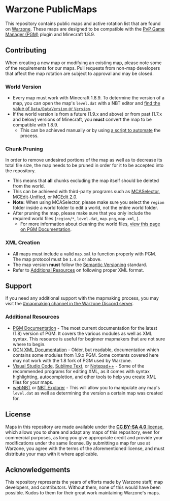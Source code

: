 # Warzone PublicMaps

This repository contains public maps and active rotation list that are found on [Warzone](https://warz.one). These maps are designed to be compatible with the [PvP Game Manager (PGM)](https://github.com/PGMDev/PGM) plugin and Minecraft 1.8.9.

## Contributing
When creating a new map or modifying an existing map, please note some of the requirements for our maps. Pull requests from non-map developers that affect the map rotation are subject to approval and may be closed.

### World Version
- Every map must work with Minecraft 1.8.9. To determine the version of a map, you can open the map's `level.dat` with a NBT editor and [find the value of `Data/DataVersion` or `Version`](https://minecraft.fandom.com/wiki/Data_version#List_of_data_versions). 
- If the world version is from a future (1.9.x and above) or from past (1.7.x and below) versions of Minecraft, you **must** convert the map to be compatible with 1.8.9.  
  - This can be achieved manually or by using [a script to automate](https://github.com/mitchts/nbt-converter) the process.  

### Chunk Pruning
In order to remove undesired portions of the map as well as to decrease its total file size, the map needs to be pruned in order for it to be accepted into the repository.
- This means that **all** chunks excluding the map itself should be deleted from the world.  
- This can be achieved with third-party programs such as [MCASelector](https://github.com/Querz/mcaselector), [MCEdit-Unified](https://github.com/Podshot/MCEdit-Unified), or [MCEdit 2.0](https://github.com/mcedit/mcedit2).  
- **Note:** When using MCASelector, please make sure you select the `region` folder inside a world folder to edit a world, not the entire world folder.  
- After pruning the map, please make sure that you only include the required world files (`region/*`, `level.dat`, `map.png`, `map.xml`, ).  
  - For more information about cleaning the world files, [view this page on PGM Documentation](https://pgm.dev/docs/guides/packaging/cleaning-files).  

### XML Creation
- All maps must include a valid `map.xml` to function properly with PGM. The map protocol must be `1.4.0` or above.  
- The map version **must** follow the [Semantic Versioning](https://semver.org/) standard.  
- Refer to [Additional Resources](#additional-resources) on following proper XML format.  

## Support
If you need any additional support with the mapmaking process, you may visit the [#mapmaking channel in the Warzone Discord server](https://warz.one/discord).

### Additional Resources
- [PGM Documentation](https://pgm.dev/) - The most current documentation for the latest (1.8) version of PGM. It covers the various modules as well as XML syntax. This resource is useful for beginner mapmakers that are not sure where to begin.  
- [OCN XML Documentation](https://docs.oc.tc/) - Older, but readable, documentation which contains some modules from 1.9.x PGM. Some contents covered here may not work with the 1.8 fork of PGM used by Warzone.  
- [Visual Studio Code](https://code.visualstudio.com/), [Sublime Text](https://www.sublimetext.com/), or [Notepad++](https://notepad-plus-plus.org/) - Some of the recommended programs for editing XML, as it comes with syntax highlighting, autocompletion, and other tools to help you create XML files for your maps.  
- [webNBT](https://github.com/iRath96/webNBT) or [NBT Explorer](https://github.com/jaquadro/NBTExplorer) - This will allow you to manipulate any map's `level.dat` as well as determining the version a certain map was created for.

## License
Maps in this repository are made available under the [**CC BY-SA 4.0** license](https://creativecommons.org/licenses/by-sa/4.0/), which allows you to share and adapt any maps of this repository, even for commercial purposes, as long you give appropriate credit and provide your modifications under the same license. By submitting a map for use at Warzone, you agree with the terms of the aforementioned license, and must distribute your map with it where applicable.

## Acknowledgements
This repository represents the years of efforts made by Warzone staff, map developers, and contributors. Without them, none of this would have been possible. Kudos to them for their great work maintaining Warzone's maps.
